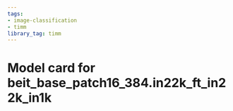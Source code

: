 ```yaml
---
tags:
- image-classification
- timm
library_tag: timm
---
```

# Model card for beit_base_patch16_384.in22k_ft_in22k_in1k